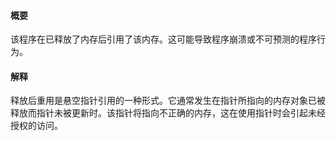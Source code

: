 #### 概要
该程序在已释放了内存后引用了该内存。这可能导致程序崩溃或不可预测的程序行为。

#### 解释
释放后重用是悬空指针引用的一种形式。它通常发生在指针所指向的内存对象已被释放而指针未被更新时。该指针将指向不正确的内存，这在使用指针时会引起未经授权的访问。
